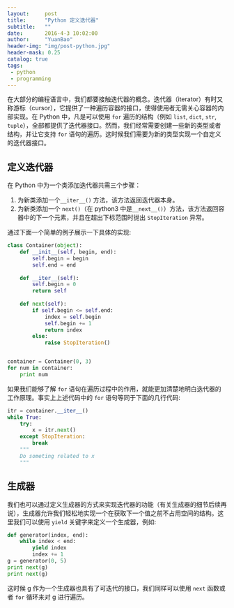```yaml
---
layout:     post
title:      "Python 定义迭代器"
subtitle:   ""
date:       2016-4-3 10:02:00
author:     "YuanBao"
header-img: "img/post-python.jpg"
header-mask: 0.25
catalog: true
tags:
 - python
 - programming
---
```


在大部分的编程语言中，我们都要接触迭代器的概念。迭代器（iterator）有时又称游标（cursor），它提供了一种遍历容器的接口，使得使用者无需关心容器的内部实现。在 Python 中，凡是可以使用 `for` 遍历的结构（例如 `list`, `dict`, `str`, `tuple`），全部都提供了迭代器接口。然而，我们经常需要创建一些新的类型或者结构，并让它支持 `for` 语句的遍历。这时候我们需要为新的类型实现一个自定义的迭代器接口。

## 定义迭代器
在 Python 中为一个类添加迭代器共需三个步骤：

1. 为新类添加一个`__iter__()` 方法，该方法返回迭代器本身。
2. 为新类添加一个 `next()`（在 python3 中是`__next__()`）方法，该方法返回容器中的下一个元素，并且在超出下标范围时抛出 `StopIteration` 异常。

<!--more-->

通过下面一个简单的例子展示一下具体的实现:

```python
class Container(object):
    def __init__(self, begin, end):
        self.begin = begin
        self.end = end
	
    def __iter__(self):
        self.begin = 0
        return self
	
    def next(self):
        if self.begin <= self.end:
            index = self.begin
            self.begin += 1
            return index
        else:
            raise StopIteration()


container = Container(0, 3)
for num in container:
	print num
```
如果我们能够了解 `for` 语句在遍历过程中的作用，就能更加清楚地明白迭代器的工作原理。事实上上述代码中的 `for` 语句等同于下面的几行代码:

```python
itr = container.__iter__()
while True:
    try:
        x = itr.next()
    except StopIteration:
        break
    """
    Do someting related to x
    """
```

## 生成器

我们也可以通过定义生成器的方式来实现迭代器的功能（有关生成器的细节后续再说），生成器允许我们轻松地实现一个在获取下一个值之前不占用空间的结构。这里我们可以使用 `yield` 关键字来定义一个生成器，例如:

```python
def generator(index, end):
    while index < end:
        yield index
        index += 1
g = generator(0, 5)
print next(g)
print next(g)
```

这时候 g 作为一个生成器也具有了可迭代的接口，我们同样可以使用 `next` 函数或者 `for` 循环来对 g 进行遍历。

